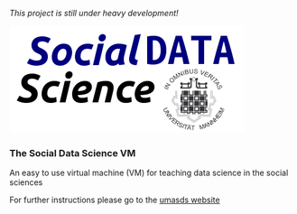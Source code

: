 *This project is still under heavy development!*

![Social Data Science](conf/sds.png)
### The **Social Data Science** VM

An easy to use virtual machine (VM) for teaching data science in the social sciences

For further instructions please go to the [umasds website](http://umasds.github.io/vm/)
